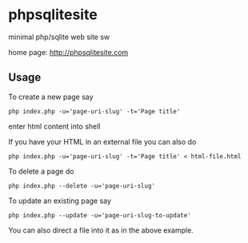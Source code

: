 phpsqlitesite
=============

minimal php/sqlite web site sw

home page: http://phpsqlitesite.com

Usage
-----

To create a new page say

`php index.php -u='page-uri-slug' -t='Page title'`

enter html content into shell

If you have your HTML in an external file you can also do

`php index.php -u='page-uri-slug' -t='Page title' < html-file.html`

To delete a page do

`php index.php --delete -u='page-uri-slug'`

To update an existing page say

`php index.php --update -u='page-uri-slug-to-update'`

You can also direct a file into it as in the above example.